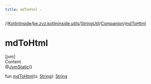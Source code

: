 ```yaml
---
title: mdToHtml -
---
```

//[KotlinInside](../../../index.md)/[be.zvz.kotlininside.utils](../../index.md)/[StringUtil](../index.md)/[Companion](index.md)/[mdToHtml](md-to-html.md)



# mdToHtml  
[jvm]  
Content  
@[JvmStatic](https://kotlinlang.org/api/latest/jvm/stdlib/kotlin.jvm/-jvm-static/index.html)()  
  
fun [mdToHtml](md-to-html.md)(s: [String](https://kotlinlang.org/api/latest/jvm/stdlib/kotlin/-string/index.html)): [String](https://kotlinlang.org/api/latest/jvm/stdlib/kotlin/-string/index.html)  



